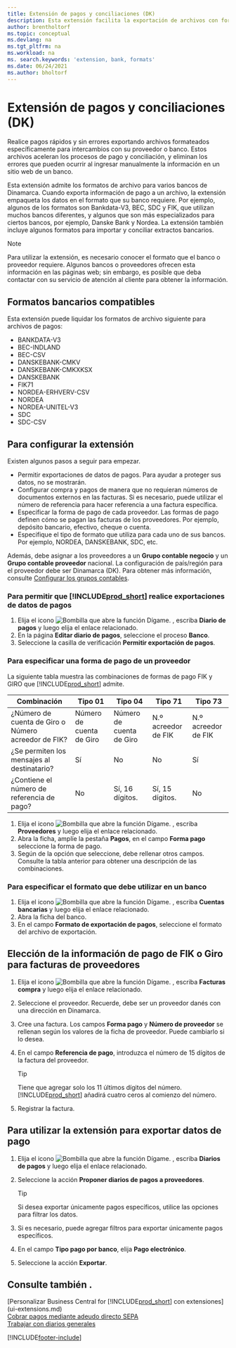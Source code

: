```yaml
---
title: Extensión de pagos y conciliaciones (DK)
description: Esta extensión facilita la exportación de archivos con formato predefinido para cumplir con los requisitos del banco para envíos electrónicos.
author: brentholtorf
ms.topic: conceptual
ms.devlang: na
ms.tgt_pltfrm: na
ms.workload: na
ms. search.keywords: 'extension, bank, formats'
ms.date: 06/24/2021
ms.author: bholtorf
---
```


# <a name="the-payments-and-reconciliations-dk-extension"></a>Extensión de pagos y conciliaciones (DK)

Realice pagos rápidos y sin errores exportando archivos formateados específicamente para intercambios con su proveedor o banco. Estos archivos aceleran los procesos de pago y conciliación, y eliminan los errores que pueden ocurrir al ingresar manualmente la información en un sitio web de un banco.  

Esta extensión admite los formatos de archivo para varios bancos de Dinamarca. Cuando exporta información de pago a un archivo, la extensión empaqueta los datos en el formato que su banco requiere. Por ejemplo, algunos de los formatos son Bankdata-V3, BEC, SDC y FIK, que utilizan muchos bancos diferentes, y algunos que son más especializados para ciertos bancos, por ejemplo, Danske Bank y Nordea. La extensión también incluye algunos formatos para importar y conciliar extractos bancarios.  

> [!Note]
> Para utilizar la extensión, es necesario conocer el formato que el banco o proveedor requiere. Algunos bancos o proveedores ofrecen esta información en las páginas web; sin embargo, es posible que deba contactar con su servicio de atención al cliente para obtener la información.  

## <a name="supported-bank-formats"></a>Formatos bancarios compatibles
Esta extensión puede liquidar los formatos de archivo siguiente para archivos de pagos:  

* BANKDATA-V3  
* BEC-INDLAND  
* BEC-CSV  
* DANSKEBANK-CMKV  
* DANSKEBANK-CMKXKSX  
* DANSKEBANK  
* FIK71  
* NORDEA-ERHVERV-CSV  
* NORDEA  
* NORDEA-UNITEL-V3  
* SDC  
* SDC-CSV  

## <a name="to-set-up-the-extension"></a>Para configurar la extensión

Existen algunos pasos a seguir para empezar.  

* Permitir exportaciones de datos de pagos. Para ayudar a proteger sus datos, no se mostrarán.  
* Configurar compra y pagos de manera que no requieran números de documentos externos en las facturas. Si es necesario, puede utilizar el número de referencia para hacer referencia a una factura específica.  
* Especificar la forma de pago de cada proveedor. Las formas de pago definen cómo se pagan las facturas de los proveedores. Por ejemplo, depósito bancario, efectivo, cheque o cuenta.  
* Especifique el tipo de formato que utiliza para cada uno de sus bancos. Por ejemplo, NORDEA, DANSKEBANK, SDC, etc.  

Además, debe asignar a los proveedores a un **Grupo contable negocio** y un **Grupo contable proveedor** nacional. La configuración de país/región para el proveedor debe ser Dinamarca (DK). Para obtener más información, consulte [Configurar los grupos contables](finance-posting-groups.md).  

### <a name="to-allow--to-export-payment-data"></a>Para permitir que [!INCLUDE[prod_short](includes/prod_short.md)] realice exportaciones de datos de pagos

1. Elija el icono ![Bombilla que abre la función Dígame.](media/ui-search/search_small.png "Dígame qué desea hacer") , escriba **Diario de pagos** y luego elija el enlace relacionado.  
2. En la página **Editar diario de pagos**, seleccione el proceso **Banco**.  
3. Seleccione la casilla de verificación **Permitir exportación de pagos**.  

### <a name="to-specify-a-payment-method-for-a-vendor"></a>Para especificar una forma de pago de un proveedor

La siguiente tabla muestra las combinaciones de formas de pago FIK y GIRO que [!INCLUDE[prod_short](includes/prod_short.md)] admite.

|Combinación|Tipo 01 | Tipo 04 | Tipo 71 | Tipo 73 |
|----|--------|---------|---------|---------|
|¿Número de cuenta de Giro o Número acreedor de FIK? | Número de cuenta de Giro | Número de cuenta de Giro | N.º acreedor de FIK | N.º acreedor de FIK|
|¿Se permiten los mensajes al destinatario? | Sí |No |No | Sí |
|¿Contiene el número de referencia de pago? | No | Sí, 16 dígitos. | Sí, 15 dígitos. | No|

1. Elija el icono ![Bombilla que abre la función Dígame.](media/ui-search/search_small.png "Dígame qué desea hacer") , escriba **Proveedores** y luego elija el enlace relacionado.  
2. Abra la ficha, amplíe la pestaña **Pagos**, en el campo **Forma pago** seleccione la forma de pago.  
3. Según de la opción que seleccione, debe rellenar otros campos. Consulte la tabla anterior para obtener una descripción de las combinaciones.  

### <a name="to-specify-the-format-to-use-for-a-bank-account"></a>Para especificar el formato que debe utilizar en un banco

1. Elija el icono ![Bombilla que abre la función Dígame.](media/ui-search/search_small.png "Dígame qué desea hacer") , escriba **Cuentas bancarias** y luego elija el enlace relacionado.  
2. Abra la ficha del banco.  
3. En el campo **Formato de exportación de pagos**, seleccione el formato del archivo de exportación.  

## <a name="choosing-the-fik-or-giro-payment-information-for-vendor-invoices"></a>Elección de la información de pago de FIK o Giro para facturas de proveedores

1. Elija el icono ![Bombilla que abre la función Dígame.](media/ui-search/search_small.png "Dígame qué desea hacer") , escriba **Facturas compra** y luego elija el enlace relacionado.
2. Seleccione el proveedor. Recuerde, debe ser un proveedor danés con una dirección en Dinamarca.
3. Cree una factura. Los campos **Forma pago** y **Número de proveedor** se rellenan según los valores de la ficha de proveedor. Puede cambiarlo si lo desea.
4. En el campo **Referencia de pago**, introduzca el número de 15 dígitos de la factura del proveedor.  

    > [!Tip]
    > Tiene que agregar solo los 11 últimos dígitos del número. [!INCLUDE[prod_short](includes/prod_short.md)] añadirá cuatro ceros al comienzo del número.  

5. Registrar la factura.

## <a name="to-use-the-extension-to-export-payment-data"></a>Para utilizar la extensión para exportar datos de pago

1. Elija el icono ![Bombilla que abre la función Dígame.](media/ui-search/search_small.png "Dígame qué desea hacer") , escriba **Diarios de pagos** y luego elija el enlace relacionado.  
2. Seleccione la acción **Proponer diarios de pagos a proveedores**.  

    > [!Tip]
    > Si desea exportar únicamente pagos específicos, utilice las opciones para filtrar los datos.  

3. Si es necesario, puede agregar filtros para exportar únicamente pagos específicos.  
4. En el campo **Tipo pago por banco**, elija **Pago electrónico**.  
5. Seleccione la acción **Exportar**.  

## <a name="see-also"></a>Consulte también .

[Personalizar Business Central for [!INCLUDE[prod_short](includes/prod_short.md)] con extensiones](ui-extensions.md)  
[Cobrar pagos mediante adeudo directo SEPA](finance-collect-payments-with-sepa-direct-debit.md)  
[Trabajar con diarios generales](ui-work-general-journals.md)  


[!INCLUDE[footer-include](includes/footer-banner.md)]
